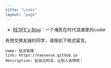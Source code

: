```yaml
---
title: "Links"
layout: "page"
---
```

- [RE1IFE's Blog](http://www.re1ife.top)：一个淹死在时代浪潮里的coder

有想交换友链的同学，请按如下格式留言。

```
name: 扯淡有理
link: https://naosense.github.io
description: 扯自己的淡，让别人去喷吧！
```
